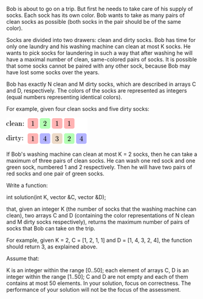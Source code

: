 Bob is about to go on a trip. But first he needs to take care of his supply of socks. Each sock has its own color. Bob wants to take as many pairs of clean socks as possible (both socks in the pair should be of the same color).

Socks are divided into two drawers: clean and dirty socks. Bob has time for only one laundry and his washing machine can clean at most K socks. He wants to pick socks for laundering in such a way that after washing he will have a maximal number of clean, same-colored pairs of socks. It is possible that some socks cannot be paired with any other sock, because Bob may have lost some socks over the years.

Bob has exactly N clean and M dirty socks, which are described in arrays C and D, respectively. The colors of the socks are represented as integers (equal numbers representing identical colors).

For example, given four clean socks and five dirty socks:

![](socks.png)


If Bob's washing machine can clean at most K = 2 socks, then he can take a maximum of three pairs of clean socks. He can wash one red sock and one green sock, numbered 1 and 2 respectively. Then he will have two pairs of red socks and one pair of green socks.

Write a function:

int solution(int K, vector<int> &C, vector<int> &D);

that, given an integer K (the number of socks that the washing machine can clean), two arrays C and D (containing the color representations of N clean and M dirty socks respectively), returns the maximum number of pairs of socks that Bob can take on the trip.

For example, given K = 2, C = [1, 2, 1, 1] and D = [1, 4, 3, 2, 4], the function should return 3, as explained above.

Assume that:

K is an integer within the range [0..50];
each element of arrays C, D is an integer within the range [1..50];
C and D are not empty and each of them contains at most 50 elements.
In your solution, focus on correctness. The performance of your solution will not be the focus of the assessment.